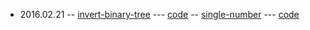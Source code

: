 - 2016.02.21
-- [invert-binary-tree](https://leetcode.com/problems/invert-binary-tree/)
--- [code](invertBinaryTree.cpp)
-- [single-number](https://leetcode.com/problems/single-number/)
--- [code](singleNumber.cpp)
